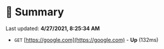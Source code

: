 # 📖 Summary
Last updated: **4/27/2021, 8:25:34 AM**

- `GET` [https://google.com](https://google.com) - **Up** (132ms)

